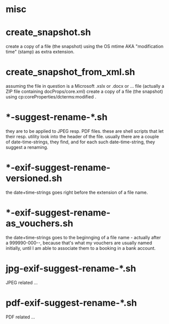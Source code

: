 misc
====

create_snapshot.sh
==================
create a copy of a file (the snapshot)
using the OS mtime AKA "modification time" (stamp) as extra extension.

create_snapshot_from_xml.sh
===========================
assuming the file in question is a Microsoft .xslx or .docx or ... file
(actually a ZIP file containing docProps/core.xml)
create a copy of a file (the snapshot)
using cp:coreProperties/dcterms:modified .

\*-suggest-rename-*.sh
=====================
they are to be applied to JPEG resp. PDF files.
these are shell scripts that let their resp. utility look into the header of the file.
usually there are a couple of date-time-strings, they find,
and for each such date-time-string, they suggest a renaming.

\*-exif-suggest-rename-versioned.sh
============================
the date+time-strings goes right before the extension of a file name.

\*-exif-suggest-rename-as_vouchers.sh
============================
the date+time-strings goes to the beginnging of a file name - actually after a 999990-000--,
because that's what my vouchers are usually named initially,
until I am able to associate them to a booking in a bank account.

jpg-exif-suggest-rename-*.sh
============================
JPEG related …

pdf-exif-suggest-rename-*.sh
============================
PDF related …
